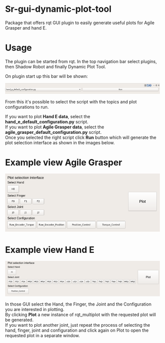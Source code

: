 # Sr-gui-dynamic-plot-tool

Package that offers rqt GUI plugin to easily generate useful plots for Agile Grasper and hand E.

# Usage

The plugin can be started from rqt. In the top navigation bar select plugins, then Shadow Robot and finally
Dynamic Plot Tool.

On plugin start up this bar will be shown:

![alt text](https://github.com/shadow-robot/sr_visualization_common/blob/F%23SRC-1485_implement_rqt_dyn_plots/sr_gui_dynamic_plot_tool/BarPlugin.png)

From this it's possible to select the script with the topics and plot configurations to run.<br/>

If you want to plot **Hand E data**, select the **hand_e_default_configuration.py** script.<br/>
If you want to plot **Agile Grasper data**, select the **agile_grasper_default_configuration.py** script.<br/>
Once you selected the right script click **Run** button which will generate the plot selection interface
as shown in the images below.<br/>


# Example view Agile Grasper

![alt text](https://github.com/shadow-robot/sr_visualization_common/blob/F%23SRC-1485_implement_rqt_dyn_plots/sr_gui_dynamic_plot_tool/AgileGrasper_example.png)


# Example view Hand E

![alt text](https://github.com/shadow-robot/sr_visualization_common/blob/F%23SRC-1485_implement_rqt_dyn_plots/sr_gui_dynamic_plot_tool/HandE_example.png)

In those GUI select the Hand, the Finger, the Joint and the Configuration you are interested in plotting.<br/>
By clicking **Plot** a new instance of rqt_multiplot with the requested plot will be generated.<br/>
If you want to plot another joint, just repeat the process of selecting the hand, finger, joint and configuration and click again on Plot to open the requested plot in a separate window.
